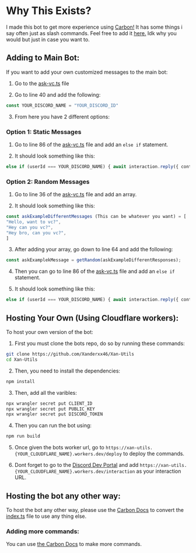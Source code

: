 # Why This Exists?
I made this bot to get more experience using [Carbon!](https://carbon.buape.com/carbon) It has some things i say often just as slash commands. Feel free to add it [here.](https://discord.com/oauth2/authorize?client_id=1292669547886940202) Idk why you would but just in case you want to.

## Adding to Main Bot:
If you want to add your own customized messages to the main bot:

1. Go to the [ask-vc.ts](/src/commands/ask-vc.ts) file

2. Go to line 40 and add the following:
```ts
const YOUR_DISCORD_NAME = "YOUR_DISCORD_ID"
```

3. From here you have 2 different options:

### Option 1: Static Messages

1. Go to line 86 of the [ask-vc.ts](/src/commands/ask-vc.ts) file and add an `else if` statement.

2. It should look something like this:
```ts
else if (userId === YOUR_DISCORD_NAME) { await interaction.reply({ content: "YOUR_MESSAGE_HERE"}); }
```

### Option 2: Random Messages

1. Go to line 36 of the [ask-vc.ts](/src/commands/ask-vc.ts) file and add an array.

2. It should look something like this:
```ts
const askExampleDifferentMessages (This can be whatever you want) = [ 
"Hello, want to vc?",
"Hey can you vc?",
"Hey bro, can you vc?",
]
```
3. After adding your array, go down to line 64 and add the following:
```ts
const askExamplekMessage = getRandom(askExampleDifferentResponses);
```
4. Then you can go to line 86 of the [ask-vc.ts](/src/commands/ask-vc.ts) file and add an `else if` statement.

5. It should look something like this:
```ts
else if (userId === YOUR_DISCORD_NAME) { await interaction.reply({ content: askExampleMessage}); }
```

## Hosting Your Own (Using Cloudflare workers):
To host your own version of the bot:
1. First you must clone the bots repo, do so by running these commands:
```bash
git clone https://github.com/Xanderxx46/Xan-Utils
cd Xan-Utils
```
2. Then, you need to install the dependencies:
```bash
npm install
```
3. Then, add all the varibles:
```bash
npx wrangler secret put CLIENT_ID
npx wrangler secret put PUBLIC_KEY
npx wrangler secret put DISCORD_TOKEN
```
4. Then you can run the bot using:
```bash
npm run build
```
5. Once given the bots worker url, go to `https://xan-utils.{YOUR_CLOUDFLARE_NAME}.workers.dev/deploy` to deploy the commands.

6. Dont forget to go to the [Discord Dev Portal](https://discord.com/developers/applications) and add `https://xan-utils.{YOUR_CLOUDFLARE_NAME}.workers.dev/interaction` as your interaction URL.

## Hosting the bot any other way:
To host the bot any other way, please use the [Carbon Docs](https://carbon.buape.com/carbon) to convert the [index.ts](/src/index.ts) file to use any thing else.

### Adding more commands:
You can use [the Carbon Docs](https://carbon.buape.com/carbon) to make more commands.
